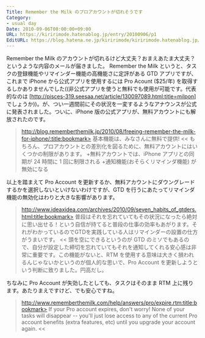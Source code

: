```yaml
---
Title: Remember the Milk のプロアカウントが切れそうです
Category:
- usual day
Date: 2010-09-06T00:00:00+09:00
URL: https://kiririmode.hatenablog.jp/entry/20100906/p1
EditURL: https://blog.hatena.ne.jp/kiririmode/kiririmode.hatenablog.jp/atom/entry/8454420450078211613
---
```



Remember the Milk のアカウントが切れるけど大丈夫？おまえあたま大丈夫？というような内容のメールが届きました。
Remember the Milk というと、タスクの登録機能やリマインダー機能の高機能さに定評がある GTD アプリですが、これまで iPhone から公式アプリを使用するには Pro Acount ($25/年) を取得するしかありませんでした((非公式アプリを使うと無料でも使用が可能です。代表的なのは [http://pisces-319.seesaa.net/article/130097089.html:title=milpon] でしょうか))。が、つい一週間前にその状況を一変するようなアナウンスが公式に発表されました。ついに、iPhone 版の公式アプリが、無料アカウントにも解放されたのです。
>http://blog.rememberthemilk.jp/2010/08/freeing-remember-the-milk-for-iphone/:title:bookmark>
基本機能は、みなさんに無料で提供!
<<
もちろん、プロアカウントとの差別化を図るために、無料アカウントにはいくつかの制限があります。
+無料アカウントでは、iPhone アプリとの同期が 24 時間に 1 回に制限される
+通知機能(おそらくリマインダ機能) が無効になる

以上を踏まえて Pro Account を更新するか、無料アカウントにダウングレードするかを選択しないといけないわけですが、GTD を行うにあたってリマインダ機能の無効化はわりと大きな影響があります。
>http://www.ideaxidea.com/archives/2010/09/seven_habits_of_gtders.html:title:bookmark>
普段はそれを忘れていてもその状況になったら絶対に思い出せる！という自信が持てると普段の仕事の効率もあがります。それがわかっているのでGTDを実践している人はリマインダーの設置の仕方がうまいです。
<<
頭を空にできるというのが GTD のミソでもあるので、自分が設定した締切を忘れていてもそれを通知してくれる安心感は非常に重要です。この機能がないと、RTM を使用する意味は大きく損われるんじゃないかというのが個人的な思いで、Pro Account を更新しようという判断に致りました。円高だし。

ちなみに Pro Account が失効したとしても、タスクはそのまま RTM 上に残ります。あたりまえですけど、でも安心ですね。
>http://www.rememberthemilk.com/help/answers/pro/expire.rtm:title:bookmark>
If your Pro account expires, don't worry! None of your tasks will disappear -- you'll just lose access to any of the current Pro account benefits (extra features, etc) until you upgrade your account again.
<<
